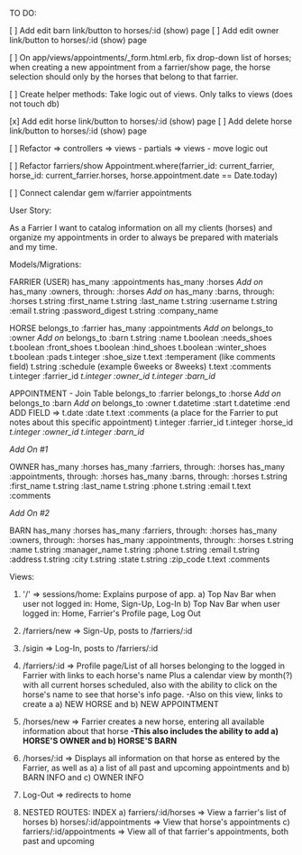 TO DO:

[ ] Add edit barn link/button to horses/:id (show) page
[ ] Add edit owner link/button to horses/:id (show) page

[ ] On app/views/appointments/_form.html.erb, fix drop-down list of horses; when creating a new appointment from a farrier/show page, the horse selection should only by the horses that belong to that farrier.

[ ] Create helper methods: Take logic out of views. Only talks to views (does not touch db)

[x] Add edit horse link/button to horses/:id (show) page
[ ] Add delete horse link/button to horses/:id (show) page 

[ ] Refactor
=> controllers
=> views - partials
=> views - move logic out

[ ] Refactor farriers/show
Appointment.where(farrier_id: current_farrier, horse_id: current_farrier.horses, horse.appointment.date == Date.today)

[ ] Connect calendar gem w/farrier appointments

User Story:

As a Farrier I want to catalog information on all my clients (horses) and organize my appointments in order to always be prepared with materials and my time.

Models/Migrations:

FARRIER (USER)
has_many :appointments
has_many :horses
*Add on* has_many :owners, through: :horses
*Add on* has_many :barns, through: :horses
t.string :first_name
t.string :last_name
t.string :username
t.string :email
t.string :password_digest
t.string :company_name

HORSE
belongs_to :farrier
has_many :appointments
*Add on* belongs_to :owner
*Add on* belongs_to :barn
t.string :name
t.boolean :needs_shoes
t.boolean :front_shoes
t.boolean :hind_shoes
t.boolean :winter_shoes
t.boolean :pads
t.integer :shoe_size
t.text :temperament (like comments field)
t.string :schedule (example 6weeks or 8weeks)
t.text :comments
t.integer :farrier_id
*t.integer :owner_id*
*t.integer :barn_id*

APPOINTMENT - Join Table
belongs_to :farrier
belongs_to :horse
*Add on* belongs_to :barn
*Add on* belongs_to :owner
t.datetime :start
t.datetime :end
ADD FIELD => t.date :date
t.text :comments (a place for the Farrier to put notes about this specific appointment)
t.integer :farrier_id
t.integer :horse_id
*t.integer :owner_id*
*t.integer :barn_id*

*Add On #1*

OWNER
has_many :horses
has_many :farriers, through: :horses
has_many :appointments, through: :horses
has_many :barns, through: :horses
t.string :first_name
t.string :last_name
t.string :phone
t.string :email
t.text :comments

*Add On #2*

BARN
has_many :horses
has_many :farriers, through: :horses
has_many :owners, through: :horses
has_many :appointments, through: :horses
t.string :name
t.string :manager_name
t.string :phone
t.string :email
t.string :address
t.string :city
t.string :state
t.string :zip_code
t.text :comments

Views:

1) '/' => sessions/home: Explains purpose of app.
  a) Top Nav Bar when user not logged in:
    Home, Sign-Up, Log-In
  b) Top Nav Bar when user logged in:
    Home, Farrier's Profile page, Log Out

2) /farriers/new => Sign-Up, posts to /farriers/:id
3) /sigin => Log-In, posts to /farriers/:id
4) /farriers/:id => Profile page/List of all horses belonging to the logged in Farrier with links to each horse's name Plus a calendar view by month(?) with all current horses scheduled, also with the ability to click on the horse's name to see that horse's info page.
  -Also on this view, links to create a a) NEW HORSE and b) NEW APPOINTMENT
5) /horses/new => Farrier creates a new horse, entering all available information about that horse
  **-This also includes the ability to add a) HORSE'S OWNER and b) HORSE'S BARN**
6) /horses/:id => Displays all information on that horse as entered by the Farrier, as well as a) a list of all past and upcoming appointments and b) BARN INFO and c) OWNER INFO
7) Log-Out => redirects to home

8) NESTED ROUTES: INDEX
  a) farriers/:id/horses => View a farrier's list of horses
  b) horses/:id/appointments => View that horse's appointments
  c) farriers/:id/appointments => View all of that farrier's appointments, both past and upcoming

